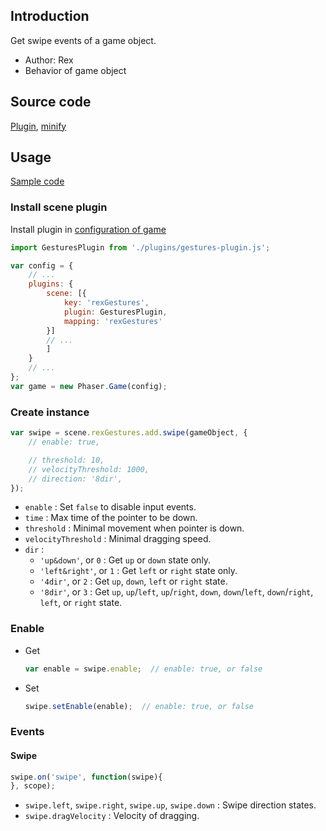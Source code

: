 ## Introduction

Get swipe events of a game object.

- Author: Rex
- Behavior of game object

## Source code

[Plugin](https://github.com/rexrainbow/phaser3-rex-notes/blob/master/plugins/gestures-plugin.js), [minify](https://github.com/rexrainbow/phaser3-rex-notes/blob/master/plugins/dist/rexgesturesplugin.min.js)

## Usage

[Sample code](https://github.com/rexrainbow/phaser3-rex-notes/tree/master/examples/gesture-swipe)

### Install scene plugin

Install plugin in [configuration of game](game.md#configuration)

```javascript
import GesturesPlugin from './plugins/gestures-plugin.js';

var config = {
    // ...
    plugins: {
        scene: [{
            key: 'rexGestures',
            plugin: GesturesPlugin,
            mapping: 'rexGestures'
        }]
        // ...
        ]
    }
    // ...
};
var game = new Phaser.Game(config);
```

### Create instance

```javascript
var swipe = scene.rexGestures.add.swipe(gameObject, {
    // enable: true,

    // threshold: 10,
    // velocityThreshold: 1000,
    // direction: '8dir',
});
```

- `enable` : Set `false` to disable input events.
- `time` : Max time of the pointer to be down.
- `threshold` : Minimal movement when pointer is down.
- `velocityThreshold` : Minimal dragging speed.
- `dir` : 
    - `'up&down'`, or `0` : Get `up` or `down` state only.
    - `'left&right'`, or `1` : Get `left` or `right` state only.
    - `'4dir'`, or `2` : Get `up`, `down`, `left` or `right` state.
    - `'8dir'`, or `3` : Get `up`, `up`/`left`, `up`/`right`, `down`, `down`/`left`, `down`/`right`, `left`, or `right` state.

### Enable

- Get
    ```javascript
    var enable = swipe.enable;  // enable: true, or false
    ```
- Set
    ```javascript
    swipe.setEnable(enable);  // enable: true, or false
    ```

### Events

#### Swipe

```javascript
swipe.on('swipe', function(swipe){
}, scope);
```

- `swipe.left`, `swipe.right`, `swipe.up`, `swipe.down` : Swipe direction states.
- `swipe.dragVelocity` : Velocity of dragging.
